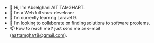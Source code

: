 - 👋 Hi, I’m Abdelghani AIT TAMGHART.
- 👀 I’m a Web full stack developer.
- 🌱 I’m currently learning Laravel 9.
- 💞️ I’m looking to collaborate on finding solutions to software problems.
- 📫 How to reach me ? just send me an e-mail (aaittamghart8@gmail.com).

<!---
abdelghani1002/abdelghani1002 is a ✨ special ✨ repository because its `README.md` (this file) appears on your GitHub profile.
You can click the Preview link to take a look at your changes.
--->
